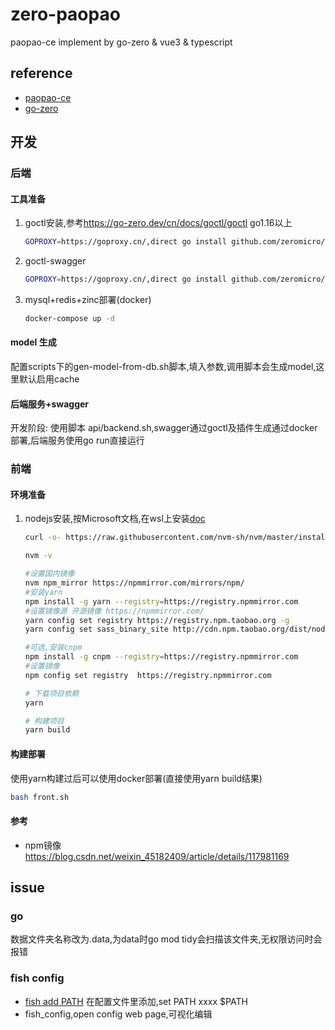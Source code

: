 # zero-paopao

paopao-ce implement by go-zero & vue3 & typescript

## reference

- [paopao-ce](https://github.com/rocboss/paopao-ce)
- [go-zero](https://github.com/zeromicro/go-zero)

## 开发

### 后端

#### 工具准备

1. goctl安装,参考<https://go-zero.dev/cn/docs/goctl/goctl>
    go1.16以上

    ```sh
    GOPROXY=https://goproxy.cn/,direct go install github.com/zeromicro/go-zero/tools/goctl@latest
    ```

2. goctl-swagger

   ```sh
   GOPROXY=https://goproxy.cn/,direct go install github.com/zeromicro/goctl-swagger@latest
   ```

3. mysql+redis+zinc部署(docker)

    ```sh
    docker-compose up -d
    ```

#### model 生成

配置scripts下的gen-model-from-db.sh脚本,填入参数,调用脚本会生成model,这里默认启用cache

#### 后端服务+swagger

开发阶段:
使用脚本 api/backend.sh,swagger通过goctl及插件生成通过docker部署,后端服务使用go run直接运行

### 前端

#### 环境准备

1. nodejs安装,按Microsoft文档,在wsl上安装[doc](https://learn.microsoft.com/zh-cn/windows/dev-environment/javascript/nodejs-on-wsl)

   ```sh
   curl -o- https://raw.githubusercontent.com/nvm-sh/nvm/master/install.sh | bash

   nvm -v

   #设置国内镜像
   nvm npm_mirror https://npmmirror.com/mirrors/npm/
   #安装yarn
   npm install -g yarn --registry=https://registry.npmmirror.com
   #设置镜像源 开源镜像 https://npmmirror.com/
   yarn config set registry https://registry.npm.taobao.org -g
   yarn config set sass_binary_site http://cdn.npm.taobao.org/dist/node-sass -g

   #可选,安装cnpm
   npm install -g cnpm --registry=https://registry.npmmirror.com
   #设置镜像
   npm config set registry  https://registry.npmmirror.com

   # 下载项目依赖
   yarn

   # 构建项目
   yarn build
   ```

#### 构建部署

使用yarn构建过后可以使用docker部署(直接使用yarn build结果)

```sh
bash front.sh
```

#### 参考

- npm镜像 <https://blog.csdn.net/weixin_45182409/article/details/117981169>

## issue

### go

数据文件夹名称改为.data,为data时go mod tidy会扫描该文件夹,无权限访问时会报错

### fish config

- [fish add PATH](https://blog.csdn.net/yangxiang92/article/details/20057975)
  在配置文件里添加,set PATH xxxx $PATH
- fish_config,open config web page,可视化编辑
